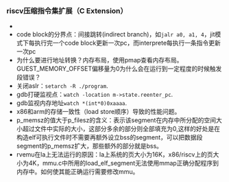 ### riscv压缩指令集扩展（C Extension）
- 
- code block的分界点：间接跳转(indirect branch)，如`jalr a0, a1, 4`，jit模式下每执行完一个code block更新一次pc，而interprete每执行一条指令更新一次pc
- 为什么要进行地址转换？内存布局，使用pmap查看内存布局。GUEST_MEMORY_OFFSET偏移量为0为什么会在运行到一定程度的时候触发段错误？
- 关闭aslr：`setarch -R ./program`.
- gdb打硬监视点：`watch -location m->state.reenter_pc`.
- gdb监视内存地址`watch *(int*0)0xaaaa`.
- x86和arm的存储一致性（load store顺序）导致的性能问题。
- p_memsz的值大于p_filesz的含义：表示该segment在内存中所分配的空间大小超过文件中实际的大小，这部分多余的部分则全部填充为0,这样的好处是在构造elf可执行文件时不需要再额外设立bss的segment，可以把数据段segment的p_memsz扩大，那些额外的部分就是bss。
- rvemu在la上无法运行的原因：la上系统的页大小为16K，x86/riscv上的页大小为4K，mmu.c中所用的load_elf_segment无法使用mmap正确分配程序到内存中。如何使其能正确运行需要修改mmu。